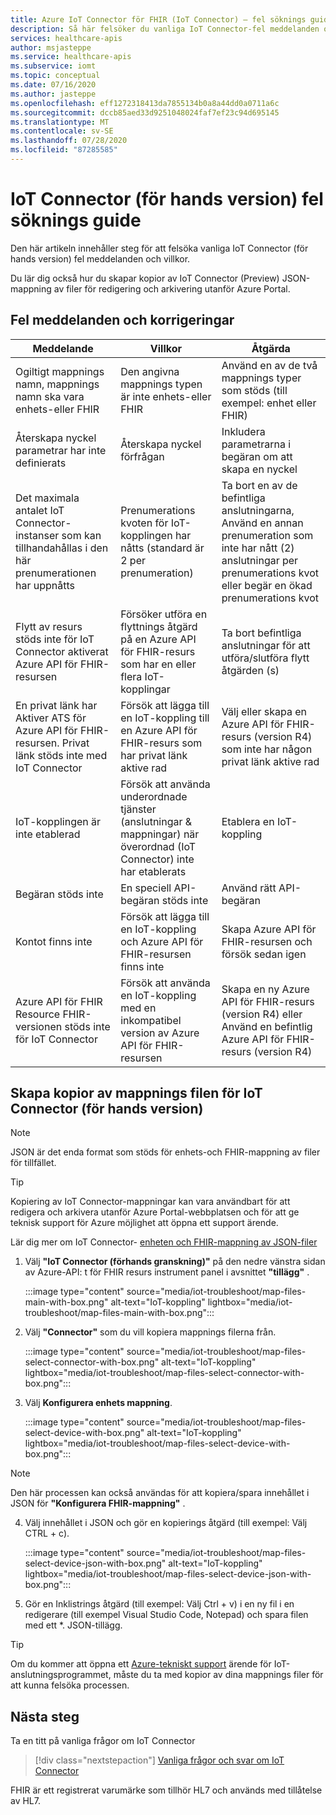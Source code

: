 ```yaml
---
title: Azure IoT Connector för FHIR (IoT Connector) – fel söknings guide och anvisningar
description: Så här felsöker du vanliga IoT Connector-fel meddelanden och-villkor och kopierar mappnings-filer
services: healthcare-apis
author: msjasteppe
ms.service: healthcare-apis
ms.subservice: iomt
ms.topic: conceptual
ms.date: 07/16/2020
ms.author: jasteppe
ms.openlocfilehash: eff1272318413da7855134b0a8a44dd0a0711a6c
ms.sourcegitcommit: dccb85aed33d9251048024faf7ef23c94d695145
ms.translationtype: MT
ms.contentlocale: sv-SE
ms.lasthandoff: 07/28/2020
ms.locfileid: "87285585"
---
```

# <a name="iot-connector-preview-troubleshooting-guide"></a>IoT Connector (för hands version) fel söknings guide

Den här artikeln innehåller steg för att felsöka vanliga IoT Connector (för hands version) fel meddelanden och villkor.  

Du lär dig också hur du skapar kopior av IoT Connector (Preview) JSON-mappning av filer för redigering och arkivering utanför Azure Portal.

## <a name="error-messages-and-fixes"></a>Fel meddelanden och korrigeringar

|Meddelande   |Villkor  |Åtgärda         |
|----------|-----------|------------|
|Ogiltigt mappnings namn, mappnings namn ska vara enhets-eller FHIR|Den angivna mappnings typen är inte enhets-eller FHIR|Använd en av de två mappnings typer som stöds (till exempel: enhet eller FHIR)|
|Återskapa nyckel parametrar har inte definierats|Återskapa nyckel förfrågan|Inkludera parametrarna i begäran om att skapa en nyckel|
|Det maximala antalet IoT Connector-instanser som kan tillhandahållas i den här prenumerationen har uppnåtts|Prenumerations kvoten för IoT-kopplingen har nåtts (standard är 2 per prenumeration)|Ta bort en av de befintliga anslutningarna, Använd en annan prenumeration som inte har nått (2) anslutningar per prenumerations kvot eller begär en ökad prenumerations kvot|
|Flytt av resurs stöds inte för IoT Connector aktiverat Azure API för FHIR-resursen|Försöker utföra en flyttnings åtgärd på en Azure API för FHIR-resurs som har en eller flera IoT-kopplingar|Ta bort befintliga anslutningar för att utföra/slutföra flytt åtgärden (s)|
|En privat länk har Aktiver ATS för Azure API för FHIR-resursen.  Privat länk stöds inte med IoT Connector|Försök att lägga till en IoT-koppling till en Azure API för FHIR-resurs som har privat länk aktive rad|Välj eller skapa en Azure API för FHIR-resurs (version R4) som inte har någon privat länk aktive rad|
|IoT-kopplingen är inte etablerad|Försök att använda underordnade tjänster (anslutningar & mappningar) när överordnad (IoT Connector) inte har etablerats|Etablera en IoT-koppling|
|Begäran stöds inte|En speciell API-begäran stöds inte|Använd rätt API-begäran|
|Kontot finns inte|Försök att lägga till en IoT-koppling och Azure API för FHIR-resursen finns inte|Skapa Azure API för FHIR-resursen och försök sedan igen|
|Azure API för FHIR Resource FHIR-versionen stöds inte för IoT Connector|Försök att använda en IoT-koppling med en inkompatibel version av Azure API för FHIR-resursen|Skapa en ny Azure API för FHIR-resurs (version R4) eller Använd en befintlig Azure API för FHIR-resurs (version R4)

## <a name="creating-copies-of-the-iot-connector-preview-mapping-files"></a>Skapa kopior av mappnings filen för IoT Connector (för hands version)
> [!NOTE]
> JSON är det enda format som stöds för enhets-och FHIR-mappning av filer för tillfället.

> [!TIP]
> Kopiering av IoT Connector-mappningar kan vara användbart för att redigera och arkivera utanför Azure Portal-webbplatsen och för att ge teknisk support för Azure möjlighet att öppna ett support ärende.
> 
> Lär dig mer om IoT Connector- [enheten och FHIR-mappning av JSON-filer](https://docs.microsoft.com/azure/healthcare-apis/iot-mapping-templates)

1. Välj **"IoT Connector (förhands granskning)"** på den nedre vänstra sidan av Azure-API: t för FHIR resurs instrument panel i avsnittet **"tillägg"** .

   :::image type="content" source="media/iot-troubleshoot/map-files-main-with-box.png" alt-text="IoT-koppling" lightbox="media/iot-troubleshoot/map-files-main-with-box.png":::

2. Välj **"Connector"** som du vill kopiera mappnings filerna från.

   :::image type="content" source="media/iot-troubleshoot/map-files-select-connector-with-box.png" alt-text="IoT-koppling" lightbox="media/iot-troubleshoot/map-files-select-connector-with-box.png":::

3. Välj **Konfigurera enhets mappning**.

   :::image type="content" source="media/iot-troubleshoot/map-files-select-device-with-box.png" alt-text="IoT-koppling" lightbox="media/iot-troubleshoot/map-files-select-device-with-box.png":::

> [!NOTE]
> Den här processen kan också användas för att kopiera/spara innehållet i JSON för **"Konfigurera FHIR-mappning"** .

4. Välj innehållet i JSON och gör en kopierings åtgärd (till exempel: Välj CTRL + c). 

   :::image type="content" source="media/iot-troubleshoot/map-files-select-device-json-with-box.png" alt-text="IoT-koppling" lightbox="media/iot-troubleshoot/map-files-select-device-json-with-box.png":::

5. Gör en Inklistrings åtgärd (till exempel: Välj Ctrl + v) i en ny fil i en redigerare (till exempel Visual Studio Code, Notepad) och spara filen med ett *. JSON-tillägg.

> [!TIP]
> Om du kommer att öppna ett [Azure-tekniskt support](https://azure.microsoft.com/support/create-ticket/) ärende för IoT-anslutningsprogrammet, måste du ta med kopior av dina mappnings filer för att kunna felsöka processen.

## <a name="next-steps"></a>Nästa steg

Ta en titt på vanliga frågor om IoT Connector

>[!div class="nextstepaction"]
>[Vanliga frågor och svar om IoT Connector](fhir-faq.md#iot-connector-preview)


FHIR är ett registrerat varumärke som tillhör HL7 och används med tillåtelse av HL7.